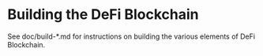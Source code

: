 Building the DeFi Blockchain
================

See doc/build-*.md for instructions on building the various
elements of DeFi Blockchain.
